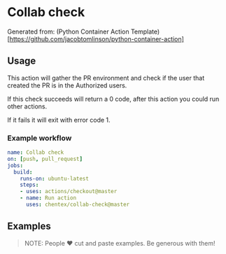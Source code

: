 # Collab check

Generated from: (Python Container Action Template)[https://github.com/jacobtomlinson/python-container-action]

## Usage

This action will gather the PR environment and check if the user that created the PR is in the Authorized users.

If this check succeeds will return a 0 code, after this action you could run other actions.

If it fails it will exit with error code 1.

### Example workflow

```yaml
name: Collab check
on: [push, pull_request]
jobs:
  build:
    runs-on: ubuntu-latest
    steps:
    - uses: actions/checkout@master
    - name: Run action
      uses: chentex/collab-check@master
```

## Examples

> NOTE: People ❤️ cut and paste examples. Be generous with them!
